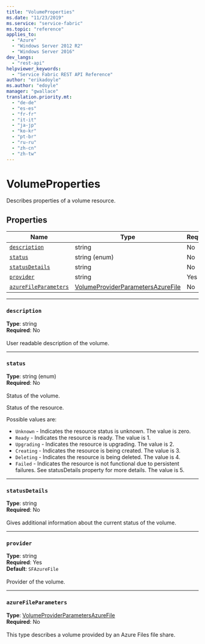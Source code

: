 ```yaml
---
title: "VolumeProperties"
ms.date: "11/23/2019"
ms.service: "service-fabric"
ms.topic: "reference"
applies_to: 
  - "Azure"
  - "Windows Server 2012 R2"
  - "Windows Server 2016"
dev_langs: 
  - "rest-api"
helpviewer_keywords: 
  - "Service Fabric REST API Reference"
author: "erikadoyle"
ms.author: "edoyle"
manager: "gwallace"
translation.priority.mt: 
  - "de-de"
  - "es-es"
  - "fr-fr"
  - "it-it"
  - "ja-jp"
  - "ko-kr"
  - "pt-br"
  - "ru-ru"
  - "zh-cn"
  - "zh-tw"
---
```

# VolumeProperties

Describes properties of a volume resource.

## Properties
| Name | Type | Required |
| --- | --- | --- |
| [`description`](#description) | string | No |
| [`status`](#status) | string (enum) | No |
| [`statusDetails`](#statusdetails) | string | No |
| [`provider`](#provider) | string | Yes |
| [`azureFileParameters`](#azurefileparameters) | [VolumeProviderParametersAzureFile](sfclient-v70-model-volumeproviderparametersazurefile.md) | No |

____
### `description`
__Type__: string <br/>
__Required__: No<br/>
<br/>
User readable description of the volume.

____
### `status`
__Type__: string (enum) <br/>
__Required__: No<br/>
<br/>
Status of the volume.

Status of the resource.

Possible values are: 

  - `Unknown` - Indicates the resource status is unknown. The value is zero.
  - `Ready` - Indicates the resource is ready. The value is 1.
  - `Upgrading` - Indicates the resource is upgrading. The value is 2.
  - `Creating` - Indicates the resource is being created. The value is 3.
  - `Deleting` - Indicates the resource is being deleted. The value is 4.
  - `Failed` - Indicates the resource is not functional due to persistent failures. See statusDetails property for more details. The value is 5.



____
### `statusDetails`
__Type__: string <br/>
__Required__: No<br/>
<br/>
Gives additional information about the current status of the volume.

____
### `provider`
__Type__: string <br/>
__Required__: Yes<br/>
__Default__: `SFAzureFile` <br/>
<br/>
Provider of the volume.

____
### `azureFileParameters`
__Type__: [VolumeProviderParametersAzureFile](sfclient-v70-model-volumeproviderparametersazurefile.md) <br/>
__Required__: No<br/>
<br/>
This type describes a volume provided by an Azure Files file share.
